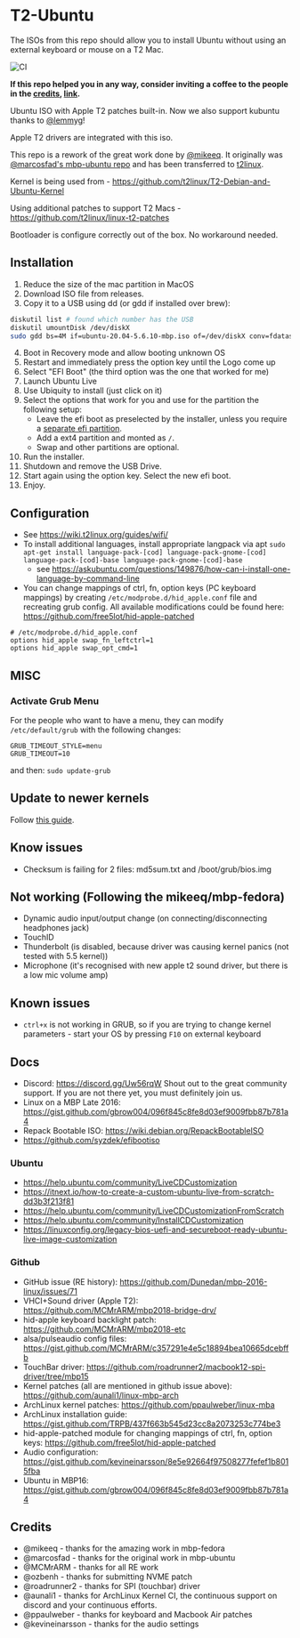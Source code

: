 # T2-Ubuntu

The ISOs from this repo should allow you to install Ubuntu without using an external keyboard or mouse on a T2 Mac.

![CI](https://github.com/t2linux/T2-Ubuntu/actions/workflows/CI.yml/badge.svg?branch=LTS)

**If this repo helped you in any way, consider inviting a coffee to the people in the [credits](https://github.com/AdityaGarg8/T2-Ubuntu#credits), [link](https://wiki.t2linux.org/contribute/).**

Ubuntu ISO with Apple T2 patches built-in. Now we also support kubuntu thanks to [@lemmyg](https://github.com/lemmyg)!

Apple T2 drivers are integrated with this iso. 

This repo is a rework of the great work done by [@mikeeq](https://github.com/mikeeq/mbp-fedora). It originally was [@marcosfad's mbp-ubuntu repo](https://github.com/marcosfad/mbp-ubuntu) and has been transferred to [t2linux](https://github.com/t2linux).

Kernel is being used from - <https://github.com/t2linux/T2-Debian-and-Ubuntu-Kernel>

Using additional patches to support T2 Macs - <https://github.com/t2linux/linux-t2-patches>

Bootloader is configure correctly out of the box. No workaround needed.

## Installation

1. Reduce the size of the mac partition in MacOS
2. Download ISO file from releases.
3. Copy it to a USB using dd (or gdd if installed over brew): 
```bash
diskutil list # found which number has the USB
diskutil umountDisk /dev/diskX
sudo gdd bs=4M if=ubuntu-20.04-5.6.10-mbp.iso of=/dev/diskX conv=fdatasync status=progress
```
4. Boot in Recovery mode and allow booting unknown OS
5. Restart and immediately press the option key until the Logo come up
6. Select "EFI Boot" (the third option was the one that worked for me)
7. Launch Ubuntu Live
8. Use Ubiquity to install (just click on it)
9. Select the options that work for you and use for the partition the following setup:
    * Leave the efi boot as preselected by the installer, unless you require a [separate efi partition](https://wiki.t2linux.org/guides/windows/#using-seperate-efi-partitions).
    * Add a ext4 partition and monted as `/`.
    * Swap and other partitions are optional.
10. Run the installer.
11. Shutdown and remove the USB Drive.
12. Start again using the option key. Select the new efi boot.
13. Enjoy.

## Configuration

- See <https://wiki.t2linux.org/guides/wifi/>
- To install additional languages, install appropriate langpack via apt `sudo apt-get install language-pack-[cod] language-pack-gnome-[cod] language-pack-[cod]-base language-pack-gnome-[cod]-base `
    - see https://askubuntu.com/questions/149876/how-can-i-install-one-language-by-command-line
- You can change mappings of ctrl, fn, option keys (PC keyboard mappings) by creating `/etc/modprobe.d/hid_apple.conf` file and recreating grub config. All available modifications could be found here: <https://github.com/free5lot/hid-apple-patched>
```
# /etc/modprobe.d/hid_apple.conf
options hid_apple swap_fn_leftctrl=1
options hid_apple swap_opt_cmd=1
```

## MISC

### Activate Grub Menu

For the people who want to have a menu, they can modify `/etc/default/grub` with the following changes:
```
GRUB_TIMEOUT_STYLE=menu
GRUB_TIMEOUT=10
```
and then:
`sudo update-grub`

## Update to newer kernels

Follow [this guide](https://github.com/t2linux/T2-Debian-and-Ubuntu-Kernel?tab=readme-ov-file#installation).

## Know issues

- Checksum is failing for 2 files: md5sum.txt and /boot/grub/bios.img 

## Not working (Following the mikeeq/mbp-fedora)

- Dynamic audio input/output change (on connecting/disconnecting headphones jack)
- TouchID
- Thunderbolt (is disabled, because driver was causing kernel panics (not tested with 5.5 kernel))
- Microphone (it's recognised with new apple t2 sound driver, but there is a low mic volume amp)

## Known issues

- `ctrl+x` is not working in GRUB, so if you are trying to change kernel parameters - start your OS by pressing `F10` on external keyboard

## Docs

- Discord: <https://discord.gg/Uw56rqW> Shout out to the great community support. If you are not there yet, you must definitely join us.
- Linux on a MBP Late 2016: <https://gist.github.com/gbrow004/096f845c8fe8d03ef9009fbb87b781a4>
- Repack Bootable ISO: <https://wiki.debian.org/RepackBootableISO>
- <https://github.com/syzdek/efibootiso>

### Ubuntu

- <https://help.ubuntu.com/community/LiveCDCustomization>
- <https://itnext.io/how-to-create-a-custom-ubuntu-live-from-scratch-dd3b3f213f81>
- <https://help.ubuntu.com/community/LiveCDCustomizationFromScratch>
- <https://help.ubuntu.com/community/InstallCDCustomization>
- <https://linuxconfig.org/legacy-bios-uefi-and-secureboot-ready-ubuntu-live-image-customization>

### Github

- GitHub issue (RE history): <https://github.com/Dunedan/mbp-2016-linux/issues/71>
- VHCI+Sound driver (Apple T2): <https://github.com/MCMrARM/mbp2018-bridge-drv/>
- hid-apple keyboard backlight patch: <https://github.com/MCMrARM/mbp2018-etc>
- alsa/pulseaudio config files: <https://gist.github.com/MCMrARM/c357291e4e5c18894bea10665dcebffb>
- TouchBar driver: <https://github.com/roadrunner2/macbook12-spi-driver/tree/mbp15>
- Kernel patches (all are mentioned in github issue above): <https://github.com/aunali1/linux-mbp-arch>
- ArchLinux kernel patches: <https://github.com/ppaulweber/linux-mba>
- ArchLinux installation guide: <https://gist.github.com/TRPB/437f663b545d23cc8a2073253c774be3>
- hid-apple-patched module for changing mappings of ctrl, fn, option keys: <https://github.com/free5lot/hid-apple-patched>
- Audio configuration: <https://gist.github.com/kevineinarsson/8e5e92664f97508277fefef1b8015fba>
- Ubuntu in MBP16: <https://gist.github.com/gbrow004/096f845c8fe8d03ef9009fbb87b781a4>

## Credits

- @mikeeq - thanks for the amazing work in mbp-fedora
- @marcosfad - thanks for the original work in mbp-ubuntu
- @MCMrARM - thanks for all RE work
- @ozbenh - thanks for submitting NVME patch
- @roadrunner2 - thanks for SPI (touchbar) driver
- @aunali1 - thanks for ArchLinux Kernel CI, the continuous support on discord and your continuous efforts.
- @ppaulweber - thanks for keyboard and Macbook Air patches
- @kevineinarsson - thanks for the audio settings
